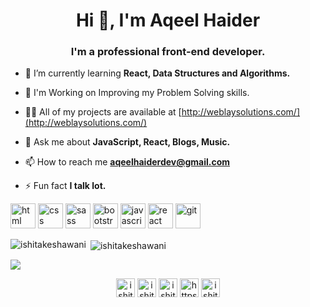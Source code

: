 <h1 align="center">Hi 👋, I'm Aqeel Haider</h1>
<h3 align="center">I'm a professional front-end developer.</h3>


- 🌱 I’m currently learning **React, Data Structures and Algorithms.**

- 🎯 I'm Working on Improving my Problem Solving skills.

- 👨‍💻 All of my projects are available at [http://weblaysolutions.com/](http://weblaysolutions.com/)

- 💬 Ask me about **JavaScript, React, Blogs, Music.**

- 📫 How to reach me **aqeelhaiderdev@gmail.com**

- ⚡ Fun fact **I talk lot.**


<!-- BLOG-POST-LIST:START -->
<!-- BLOG-POST-LIST:END -->


<p align="left"> 
  <img src="https://user-images.githubusercontent.com/91413022/141448435-fbb059a6-4c99-463a-9cee-64a99f76ac2b.png" alt="html" width="40" height="40"/> 
  <img src="https://user-images.githubusercontent.com/91413022/141448659-14bfba07-ca89-42f0-a922-d5dd2dfe5fca.png" alt="css" width="40" height="40"/>
  <img src="https://user-images.githubusercontent.com/91413022/141448739-823d7984-6551-4cb4-8276-6fb5c33084aa.png" alt="sass" width="40" height="40"/> 
  <img src="https://user-images.githubusercontent.com/91413022/141448852-c3d770c7-2700-4ad7-9ca4-696b15483e26.png" alt="bootstrap" width="40" height="40"/> 
  <img src="https://user-images.githubusercontent.com/91413022/141448956-103a8067-83fa-4857-bb5b-96893c598d5c.png" alt="javascript" width="40" height="40"/>
  <img src="https://user-images.githubusercontent.com/91413022/141449086-19bf0dd3-9e37-4fff-9601-661e4181b812.png" alt="react" width="40" height="40"/>  
  <img src="https://user-images.githubusercontent.com/91413022/141449278-706c43ba-3445-4a1e-8713-a69ebf116cfd.png" alt="git" width="40" height="40"/>
</p>

<img align="left" src="https://github-readme-stats.vercel.app/api/top-langs/?username=ishitakeshawani&theme=radical" alt="ishitakeshawani" />&nbsp;<img align="center" src="https://github-readme-stats.vercel.app/api?username=ishitakeshawani&count_private=true&theme=radical" alt="ishitakeshawani" /> 

![](https://komarev.com/ghpvc/?username=ishitakeshawani)


<p align="center">
<a href="https://twitter.com/ishitakeshawani" target="blank"><img align="center" src="https://cdn.jsdelivr.net/npm/simple-icons@3.0.1/icons/twitter.svg" alt="ishitakeshawani" height="30" width="30"  /></a>
<a href="https://linkedin.com/in/ishitakeshawani" target="blank"><img align="center" src="https://cdn.jsdelivr.net/npm/simple-icons@3.0.1/icons/linkedin.svg" alt="ishitakeshawani" height="30" width="30" /></a>
<a href="https://instagram.com/ishitakeshawani" target="blank"><img align="center" src="https://cdn.jsdelivr.net/npm/simple-icons@3.0.1/icons/instagram.svg" alt="ishitakeshawani" height="30" width="30" /></a>
<a href="https://medium.com/@keshwaniishita054" target="blank"><img align="center" src="https://cdn.jsdelivr.net/npm/simple-icons@3.0.1/icons/medium.svg" alt="https://medium.com/@keshwaniishita054" height="30" width="30" /></a>
<a href="https://www.youtube.com/channel/UC-YEo9jyWj6oNrPRxgM1asw/featured?view_as=subscriber" target="blank"><img align="center" src="https://cdn.jsdelivr.net/npm/simple-icons@3.0.1/icons/youtube.svg" alt="ishitakeshwani" height="30" width="30" /></a>
</p>

